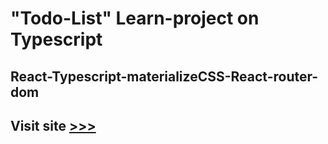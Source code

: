 # "Todo-List" Learn-project on Typescript
## React-Typescript-materializeCSS-React-router-dom
## Visit site [>>>](https://learn-typescript-three.vercel.app/)
